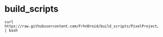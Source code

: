 # build_scripts
```
curl https://raw.githubusercontent.com/FrhnDroid/build_scripts/PixelProject/build.sh | bash
```
